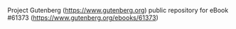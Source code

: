 Project Gutenberg (https://www.gutenberg.org) public repository for eBook #61373 (https://www.gutenberg.org/ebooks/61373)
